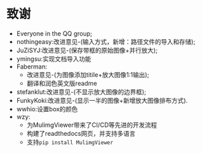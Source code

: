 # 致谢

* Everyone in the QQ group;
* nothingeasy:改进意见-(输入方式，新增：路径文件的导入和存储);
* JuZiSYJ:改进意见-(保存带框的原始图像+并行放大);
* ymingsu:实现文档导入功能
* Faberman:
  * 改进意见-(为图像添加titile+放大图像1:1输出);
  * 翻译和润色英文版readme
* stefanklut:改进意见-(不显示放大图像的边界框);
* FunkyKoki:改进意见-(显示一半的图像+新增放大图像排布方式).
* wwhio:设置box的颜色
* wzy:
  * 为MulimgViewer带来了CI/CD等先进的开发流程
  * 构建了readthedocs网页，并支持多语言
  * 支持`pip install MulimgViewer`
